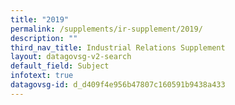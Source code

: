 ```yaml
---
title: "2019"
permalink: /supplements/ir-supplement/2019/
description: ""
third_nav_title: Industrial Relations Supplement
layout: datagovsg-v2-search
default_field: Subject
infotext: true
datagovsg-id: d_d409f4e956b47807c160591b9438a433
---
```

